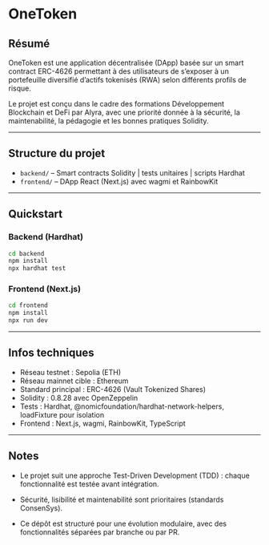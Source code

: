 # OneToken

## Résumé

OneToken est une application décentralisée (DApp) basée sur un smart contract ERC-4626 permettant à des utilisateurs de s’exposer à un portefeuille diversifié d’actifs tokenisés (RWA) selon différents profils de risque.

Le projet est conçu dans le cadre des formations Développement Blockchain et DeFi par Alyra, avec une priorité donnée à la sécurité, la maintenabilité, la pédagogie et les bonnes pratiques Solidity.

---

## Structure du projet

- `backend/` – Smart contracts Solidity | tests unitaires | scripts Hardhat
- `frontend/` – DApp React (Next.js) avec wagmi et RainbowKit

---

## Quickstart

### Backend (Hardhat)
```bash
cd backend
npm install
npx hardhat test
```

### Frontend (Next.js)
```bash
cd frontend
npm install
npx run dev
```
---

## Infos techniques

- Réseau testnet : Sepolia (ETH)
- Réseau mainnet cible : Ethereum
- Standard principal : ERC-4626 (Vault Tokenized Shares)
- Solidity : 0.8.28 avec OpenZeppelin
- Tests : Hardhat, @nomicfoundation/hardhat-network-helpers, loadFixture pour isolation
- Frontend : Next.js, wagmi, RainbowKit, TypeScript

---

## Notes

- Le projet suit une approche Test-Driven Development (TDD) : chaque fonctionnalité est testée avant intégration.

- Sécurité, lisibilité et maintenabilité sont prioritaires (standards ConsenSys).

- Ce dépôt est structuré pour une évolution modulaire, avec des fonctionnalités séparées par branche ou par PR.
